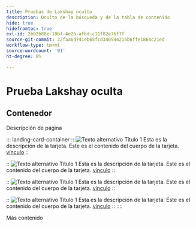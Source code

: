 ```yaml
---
title: Pruebas de Lakshay oculto
description: Oculto de la búsqueda y de la tabla de contenido
hide: true
hidefromtoc: true
exl-id: 2bb2b88e-10bf-4e26-afbd-c11f82e76f7f
source-git-commit: 22faa6d741eb65fcd340544215b6ffe1864c21ed
workflow-type: tm+mt
source-wordcount: '91'
ht-degree: 8%

---
```


# Prueba Lakshay oculta

## Contenedor

Descripción de página

::: landing-card-container
::
![Texto alternativo](https://experienceleague.adobe.com/en/docs/experience-manager-sites-optimizer/content/media_1173e9b57de6809d27fd2ccd8809bd5cee2437e3d.png?width=2000&amp;format=webply&amp;optimize=medium&amp;lang=en)
Título 1
Esta es la descripción de la tarjeta.
Este es el contenido del cuerpo de la tarjeta.
[vínculo](https://www.google.com)
::

::
![Texto alternativo](https://experienceleague.adobe.com/en/docs/experience-manager-sites-optimizer/content/media_1173e9b57de6809d27fd2ccd8809bd5cee2437e3d.png?width=2000&amp;format=webply&amp;optimize=medium&amp;lang=en)
Título 1
Esta es la descripción de la tarjeta.
Este es el contenido del cuerpo de la tarjeta.
[vínculo](https://www.google.com)
::

::
![Texto alternativo](https://experienceleague.adobe.com/en/docs/experience-manager-sites-optimizer/content/media_1173e9b57de6809d27fd2ccd8809bd5cee2437e3d.png?width=2000&amp;format=webply&amp;optimize=medium&amp;lang=en)
Título 1
Esta es la descripción de la tarjeta.
Este es el contenido del cuerpo de la tarjeta.
[vínculo](https://www.google.com)
::

::
![Texto alternativo](https://experienceleague.adobe.com/en/docs/experience-manager-sites-optimizer/content/media_1173e9b57de6809d27fd2ccd8809bd5cee2437e3d.png?width=2000&amp;format=webply&amp;optimize=medium&amp;lang=en)
Título 1
Esta es la descripción de la tarjeta.
Este es el contenido del cuerpo de la tarjeta.
[vínculo](https://www.google.com)
::
::::

Más contenido
